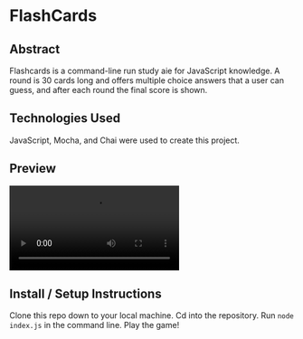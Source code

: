 # FlashCards

## Abstract

Flashcards is a command-line run study aie for JavaScript knowledge. A round is 30 cards long and offers multiple choice answers that a user can guess, and after each round the final score is shown.

## Technologies Used

JavaScript, Mocha, and Chai were used to create this project.

## Preview

![Gif of Preview](assets/gifOfFlashCards.mp4)

## Install / Setup Instructions

Clone this repo down to your local machine.
Cd into the repository.
Run `node index.js` in the command line.
Play the game!
